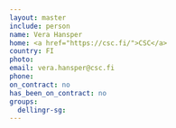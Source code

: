 ```yaml
---
layout: master
include: person
name: Vera Hansper
home: <a href="https://csc.fi/">CSC</a>
country: FI
photo:
email: vera.hansper@csc.fi
phone:
on_contract: no
has_been_on_contract: no
groups:
  dellingr-sg:
---
```

